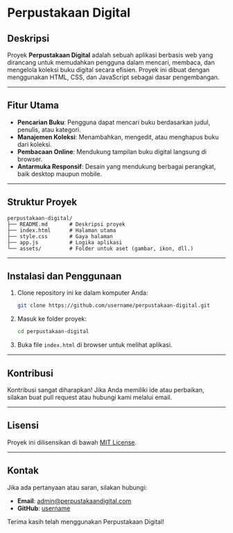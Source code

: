 # Perpustakaan Digital

## Deskripsi
Proyek **Perpustakaan Digital** adalah sebuah aplikasi berbasis web yang dirancang untuk memudahkan pengguna dalam mencari, membaca, dan mengelola koleksi buku digital secara efisien. Proyek ini dibuat dengan menggunakan HTML, CSS, dan JavaScript sebagai dasar pengembangan.

---

## Fitur Utama
- **Pencarian Buku**: Pengguna dapat mencari buku berdasarkan judul, penulis, atau kategori.
- **Manajemen Koleksi**: Menambahkan, mengedit, atau menghapus buku dari koleksi.
- **Pembacaan Online**: Mendukung tampilan buku digital langsung di browser.
- **Antarmuka Responsif**: Desain yang mendukung berbagai perangkat, baik desktop maupun mobile.

---

## Struktur Proyek
```
perpustakaan-digital/
├── README.md       # Deskripsi proyek
├── index.html      # Halaman utama
├── style.css       # Gaya halaman
├── app.js          # Logika aplikasi
└── assets/         # Folder untuk aset (gambar, ikon, dll.)
```

---

## Instalasi dan Penggunaan
1. Clone repository ini ke dalam komputer Anda:
   ```bash
   git clone https://github.com/username/perpustakaan-digital.git
   ```
2. Masuk ke folder proyek:
   ```bash
   cd perpustakaan-digital
   ```
3. Buka file `index.html` di browser untuk melihat aplikasi.

---

## Kontribusi
Kontribusi sangat diharapkan! Jika Anda memiliki ide atau perbaikan, silakan buat pull request atau hubungi kami melalui email.

---

## Lisensi
Proyek ini dilisensikan di bawah [MIT License](LICENSE).

---

## Kontak
Jika ada pertanyaan atau saran, silakan hubungi:
- **Email**: admin@perpustakaandigital.com
- **GitHub**: [username](https://github.com/username)

Terima kasih telah menggunakan Perpustakaan Digital!
